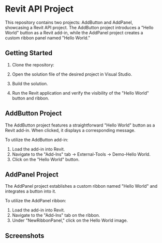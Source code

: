 # Revit API Project

This repository contains two projects: AddButton and AddPanel, showcasing a Revit API project. The AddButton project introduces a "Hello World" button as a Revit add-in, while the AddPanel project creates a custom ribbon panel named "Hello World."

## Getting Started

1. Clone the repository:


2. Open the solution file of the desired project in Visual Studio.

3. Build the solution.

4. Run the Revit application and verify the visibility of the "Hello World" button and ribbon.

## AddButton Project

The AddButton project features a straightforward "Hello World" button as a Revit add-in. When clicked, it displays a corresponding message.

To utilize the AddButton add-in:
1. Load the add-in into Revit.
2. Navigate to the "Add-Ins" tab -> External-Tools -> Demo-Hello World.
3. Click on the "Hello World" button.

## AddPanel Project

The AddPanel project establishes a custom ribbon named "Hello World" and integrates a button into it.

To utilize the AddPanel ribbon:
1. Load the add-in into Revit.
2. Navigate to the "Add-Ins" tab on the ribbon.
3. Under "NewRibbonPanel," click on the Hello World image.

## Screenshots

